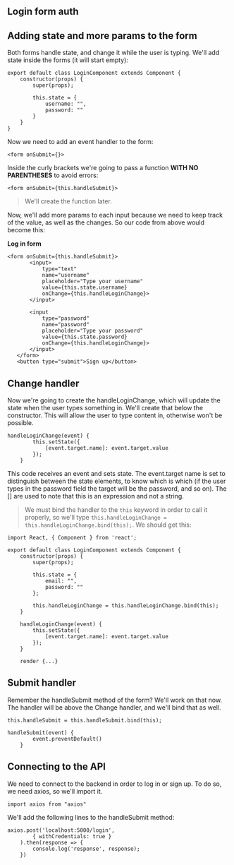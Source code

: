 ## Login form auth

## Adding state and more params to the form

Both forms handle state, and change it while the user is typing. We'll add state inside the forms (it will start empty):

```
export default class LoginComponent extends Component {
    constructor(props) {
        super(props);

        this.state = {
            username: "",
            password: ""
        }
    }  
} 
```

Now we need to add an event handler to the form:

```
<form onSubmit={}>
```

Inside the curly brackets we're going to pass a function **WITH NO PARENTHESES** to avoid errors:

```
<form onSubmit={this.handleSubmit}>
```

> We'll create the function later.

Now, we'll add more params to each input because we need to keep track of the value, as well as the changes. So our code from above would become this:

**Log in form**

```
<form onSubmit={this.handleSubmit}>
       <input>
           type="text"
           name="username"
           placeholder="Type your username"
           value={this.state.username}
           onChange={this.handleLoginChange}>
       </input>

       <input
           type="password"
           name="password"
           placeholder="Type your password"
           value={this.state.password}
           onChange={this.handleLoginChange}>
       </input>
   </form>
   <button type="submit">Sign up</button>
```

## Change handler

Now we're going to create the handleLoginChange, which will update the state when the user types something in. We'll create that below the constructor. This will allow the user to type content in, otherwise won't be possible.

```
handleLoginChange(event) {
        this.setState({
            [event.target.name]: event.target.value
        });
    }
```

This code receives an event and sets state. The event.target name is set to distinguish between the state elements, to know which is which (if the user types in the password field the target will be the password, and so on). The [] are used to note that this is an expression and not a string.

> We must bind the handler to the ``this`` keyword in order to call it properly, so we'll type ``this.handleLoginChange = this.handleLoginChange.bind(this);``. We should get this:

```
import React, { Component } from 'react';

export default class LoginComponent extends Component {
    constructor(props) {
        super(props);

        this.state = {
            email: "",
            password: ""
        };

        this.handleLoginChange = this.handleLoginChange.bind(this);
    }

    handleLoginChange(event) {
        this.setState({
            [event.target.name]: event.target.value
        });
    }

    render {...}
```

## Submit handler

Remember the handleSubmit method of the form? We'll work on that now. The handler will be above the Change handler, and we'll bind that as well.

```
this.handleSubmit = this.handleSubmit.bind(this);

handleSubmit(event) {
        event.preventDefault()
    }
```

## Connecting to the API

We need to connect to the backend in order to log in or sign up. To do so, we need axios, so we'll import it.

```
import axios from "axios"
```

We'll add the following lines to the handleSubmit method:

```
axios.post('localhost:5000/login',
        { withCredentials: true }
    ).then(response => {
        console.log('response', response);
    })
```
